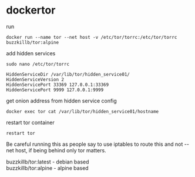 # dockertor  
run  
```
docker run --name tor --net host -v /etc/tor/torrc:/etc/tor/torrc buzzkillb/tor:alpine
```
add hidden services  
```
sudo nano /etc/tor/torrc
```
```
HiddenServiceDir /var/lib/tor/hidden_service01/
HiddenServiceVersion 2
HiddenServicePort 33369 127.0.0.1:33369
HiddenServicePort 9999 127.0.0.1:9999
```
get onion address from hidden service config
```
docker exec tor cat /var/lib/tor/hidden_service01/hostname
```
restart tor container  
```
restart tor
```
Be careful running this as people say to use iptables to route this and not --net host, if being behind only tor matters.  

buzzkillb/tor:latest - debian based  
buzzkillb/tor:alpine - alpine based
